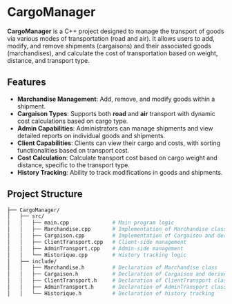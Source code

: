 # CargoManager

**CargoManager** is a C++ project designed to manage the transport of goods via various modes of transportation (road and air). It allows users to add, modify, and remove shipments (cargaisons) and their associated goods (marchandises), and calculate the cost of transportation based on weight, distance, and transport type.

## Features

- **Marchandise Management**: Add, remove, and modify goods within a shipment.
- **Cargaison Types**: Supports both **road** and **air** transport with dynamic cost calculations based on cargo type.
- **Admin Capabilities**: Administrators can manage shipments and view detailed reports on individual goods and shipments.
- **Client Capabilities**: Clients can view their cargo and costs, with sorting functionalities based on transport cost.
- **Cost Calculation**: Calculate transport cost based on cargo weight and distance, specific to the transport type.
- **History Tracking**: Ability to track modifications in goods and shipments.

## Project Structure

```bash
├── CargoManager/
│   ├── src/
│   │   ├── main.cpp              # Main program logic
│   │   ├── Marchandise.cpp       # Implementation of Marchandise class
│   │   ├── Cargaison.cpp         # Implementation of Cargaison and derived classes
│   │   ├── ClientTransport.cpp   # Client-side management
│   │   ├── AdminTransport.cpp    # Admin-side management
│   │   └── Historique.cpp        # History tracking logic
│   ├── include/
│   │   ├── Marchandise.h         # Declaration of Marchandise class
│   │   ├── Cargaison.h           # Declaration of Cargaison and derived classes
│   │   ├── ClientTransport.h     # Declaration of ClientTransport class
│   │   ├── AdminTransport.h      # Declaration of AdminTransport class
│   │   └── Historique.h          # Declaration of history tracking

